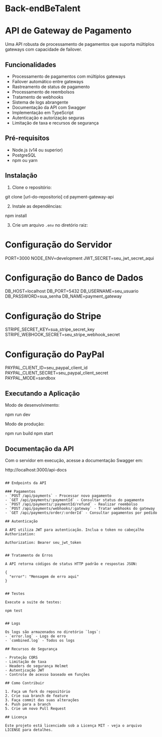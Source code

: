 # Back-endBeTalent

# API de Gateway de Pagamento

Uma API robusta de processamento de pagamentos que suporta múltiplos gateways com capacidade de failover.

## Funcionalidades

- Processamento de pagamentos com múltiplos gateways
- Failover automático entre gateways
- Rastreamento de status de pagamento
- Processamento de reembolsos
- Tratamento de webhooks
- Sistema de logs abrangente
- Documentação da API com Swagger
- Implementação em TypeScript
- Autenticação e autorização seguras
- Limitação de taxa e recursos de segurança

## Pré-requisitos

- Node.js (v14 ou superior)
- PostgreSQL
- npm ou yarn

## Instalação

1. Clone o repositório:

git clone [url-do-repositorio]
cd payment-gateway-api


2. Instale as dependências:

npm install


3. Crie um arquivo `.env` no diretório raiz:

# Configuração do Servidor
PORT=3000
NODE_ENV=development
JWT_SECRET=seu_jwt_secret_aqui

# Configuração do Banco de Dados
DB_HOST=localhost
DB_PORT=5432
DB_USERNAME=seu_usuario
DB_PASSWORD=sua_senha
DB_NAME=payment_gateway

# Configuração do Stripe
STRIPE_SECRET_KEY=sua_stripe_secret_key
STRIPE_WEBHOOK_SECRET=seu_stripe_webhook_secret

# Configuração do PayPal
PAYPAL_CLIENT_ID=seu_paypal_client_id
PAYPAL_CLIENT_SECRET=seu_paypal_client_secret
PAYPAL_MODE=sandbox


## Executando a Aplicação

Modo de desenvolvimento:

npm run dev


Modo de produção:

npm run build
npm start


## Documentação da API

Com o servidor em execução, acesse a documentação Swagger em:

http://localhost:3000/api-docs
```

## Endpoints da API

### Pagamentos
- `POST /api/payments` - Processar novo pagamento
- `GET /api/payments/:paymentId` - Consultar status do pagamento
- `POST /api/payments/:paymentId/refund` - Realizar reembolso
- `POST /api/payments/webhooks/:gateway` - Tratar webhooks do gateway
- `GET /api/payments/order/:orderId` - Consultar pagamentos por pedido

## Autenticação

A API utiliza JWT para autenticação. Inclua o token no cabeçalho Authorization:

Authorization: Bearer seu_jwt_token


## Tratamento de Erros

A API retorna códigos de status HTTP padrão e respostas JSON:

{
  "error": "Mensagem de erro aqui"
}


## Testes

Execute a suite de testes:

npm test


## Logs

Os logs são armazenados no diretório `logs`:
- `error.log` - Logs de erro
- `combined.log` - Todos os logs

## Recursos de Segurança

- Proteção CORS
- Limitação de taxa
- Headers de segurança Helmet
- Autenticação JWT
- Controle de acesso baseado em funções

## Como Contribuir

1. Faça um fork do repositório
2. Crie sua branch de feature
3. Faça commit das suas alterações
4. Push para a branch
5. Crie um novo Pull Request

## Licença

Este projeto está licenciado sob a Licença MIT - veja o arquivo LICENSE para detalhes.
